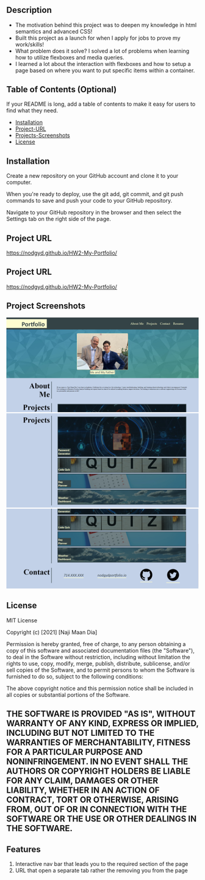 # <Your-Project-Title>

## Description
- The motivation behind this project was to deepen my knowledge in html semantics and advanced CSS!
- Built this project as a launch for when I apply for jobs to prove my work/skills!
- What problem does it solve? I solved a lot of problems when learning how to utilize flexboxes and media queries.
- I learned a lot about the interaction with flexboxes and how to setup a page based on where you want to put specific items within a container. 

## Table of Contents (Optional)
If your README is long, add a table of contents to make it easy for users to find what they need.
- [Installation](#installation)
- [Project-URL](#Project-URL)
- [Projects-Screenshots](#Project-Screenshots)
- [License](#license)

## Installation
Create a new repository on your GitHub account and clone it to your computer.

When you're ready to deploy, use the git add, git commit, and git push commands to save and push your code to your GitHub repository.

Navigate to your GitHub repository in the browser and then select the Settings tab on the right side of the page.
  
## Project URL
https://nodgyd.github.io/HW2-My-Portfolio/

## Project URL
https://nodgyd.github.io/HW2-My-Portfolio/

## Project Screenshots
![project screenshot 1](./Assets/Images/ProjectScreenshots/screenshot1.png)   
![[project screenshot 2]](./Assets/Images/ProjectScreenshots/screenshot2.jpg)
![project screenshot 3](./Assets/Images/ProjectScreenshots/screenshot3.png)


## License
MIT License

Copyright (c) [2021] [Naji Maan Dia]

Permission is hereby granted, free of charge, to any person obtaining a copy
of this software and associated documentation files (the "Software"), to deal
in the Software without restriction, including without limitation the rights
to use, copy, modify, merge, publish, distribute, sublicense, and/or sell
copies of the Software, and to permit persons to whom the Software is
furnished to do so, subject to the following conditions:

The above copyright notice and this permission notice shall be included in all
copies or substantial portions of the Software.

THE SOFTWARE IS PROVIDED "AS IS", WITHOUT WARRANTY OF ANY KIND, EXPRESS OR
IMPLIED, INCLUDING BUT NOT LIMITED TO THE WARRANTIES OF MERCHANTABILITY,
FITNESS FOR A PARTICULAR PURPOSE AND NONINFRINGEMENT. IN NO EVENT SHALL THE
AUTHORS OR COPYRIGHT HOLDERS BE LIABLE FOR ANY CLAIM, DAMAGES OR OTHER
LIABILITY, WHETHER IN AN ACTION OF CONTRACT, TORT OR OTHERWISE, ARISING FROM,
OUT OF OR IN CONNECTION WITH THE SOFTWARE OR THE USE OR OTHER DEALINGS IN THE
SOFTWARE.
---


## Features
1. Interactive nav bar that leads you to the required section of the page
2. URL that open a separate tab rather the removing you from the page

